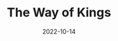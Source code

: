 ---
date: 2022-10-14
dateYear: 2022
isbn: 9781429992800
title: The Way of Kings
bookSeries: Stormlight Archive
description: "Roshar is a world of stone and storms. Uncanny tempests of incredible power sweep across the rocky terrain so frequently that they have shaped ecology and civilization alike. Animals hide in shells, trees pull in branches, and grass retracts into the soilless ground. Cities are built only where the topography offers shelter. It has been centuries since the fall of the ten consecrated orders known as the Knights Radiant, but their Shardblades and Shardplate remain: mystical swords and suits of armor that transform ordinary men into near-invincible warriors. Men trade kingdoms for Shardblades. Wars were fought for them, and won by them. One such war rages on a ruined landscape called the Shattered Plains. There, Kaladin, who traded his medical apprenticeship for a spear to protect his little brother, has been reduced to slavery. In a war that makes no sense, where ten armies fight separately against a single foe, he struggles to save his men and to fathom the leaders who consider them expendable. Brightlord Dalinar Kholin commands one of those other armies. Like his brother, the late king, he is fascinated by an ancient text called The Way of Kings. Troubled by over-powering visions of ancient times and the Knights Radiant, he has begun to doubt his own sanity. Across the ocean, an untried young woman named Shallan seeks to train under an eminent scholar and notorious heretic, Dalinar's niece, Jasnah. Though she genuinely loves learning, Shallan's motives are less than pure. As she plans a daring theft, her research for Jasnah hints at secrets of the Knights Radiant and the true cause of the war. The result of over ten years of planning, writing, and world-building, The Way of Kings is but the opening movement of the Stormlight Archive, a bold masterpiece in the making. Speak again the ancient oaths: Life before death. Strength before weakness. Journey before Destination. And return to men the Shards they once bore."
cover: cover-way-of-kings.jpg
coverGoogle: https://books.google.com/books/content?id=OHclhBVv-X4C&printsec=frontcover&img=1&zoom=1&edge=curl&source=gbs_api
pageCount: 1008
authors: Brandon Sanderson
publishers: Tor Books
published: 2010-08-31
publishedYear: 2010
shelves: 
- fiction
- fantasy
---